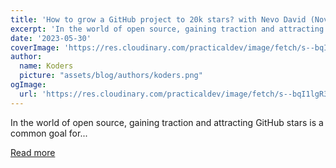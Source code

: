 ```yaml
---
title: 'How to grow a GitHub project to 20k stars? with Nevo David (Novu)'
excerpt: 'In the world of open source, gaining traction and attracting GitHub stars is a common goal for...'
date: '2023-05-30'
coverImage: 'https://res.cloudinary.com/practicaldev/image/fetch/s--bqI1lgR3--/c_imagga_scale,f_auto,fl_progressive,h_420,q_auto,w_1000/https://dev-to-uploads.s3.amazonaws.com/uploads/articles/vi5w3x7o528k1ijq0y46.png'
author:
  name: Koders
  picture: "assets/blog/authors/koders.png"
ogImage:
  url: 'https://res.cloudinary.com/practicaldev/image/fetch/s--bqI1lgR3--/c_imagga_scale,f_auto,fl_progressive,h_420,q_auto,w_1000/https://dev-to-uploads.s3.amazonaws.com/uploads/articles/vi5w3x7o528k1ijq0y46.png'
---
```


In the world of open source, gaining traction and attracting GitHub stars is a common goal for...

[Read more](https://dev.to/crowddotdev/how-to-grow-a-github-project-to-20k-stars-with-nevo-david-novu-3i81)
